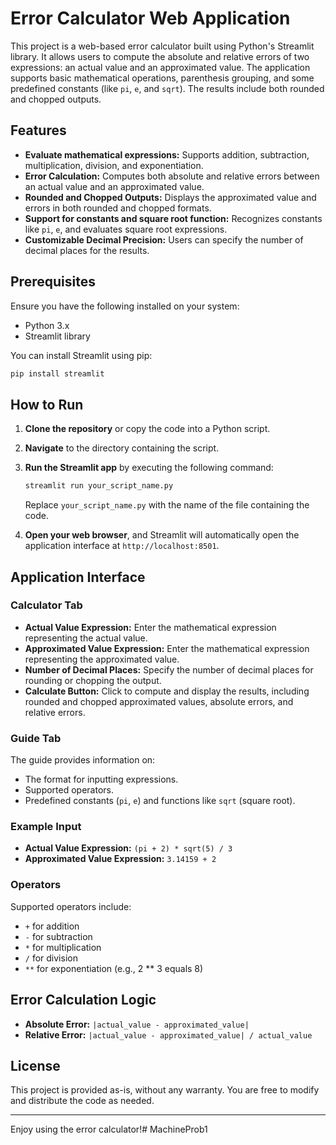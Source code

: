 # Error Calculator Web Application

This project is a web-based error calculator built using Python's Streamlit library. It allows users to compute the absolute and relative errors of two expressions: an actual value and an approximated value. The application supports basic mathematical operations, parenthesis grouping, and some predefined constants (like `pi`, `e`, and `sqrt`). The results include both rounded and chopped outputs.

## Features

- **Evaluate mathematical expressions:** Supports addition, subtraction, multiplication, division, and exponentiation.
- **Error Calculation:** Computes both absolute and relative errors between an actual value and an approximated value.
- **Rounded and Chopped Outputs:** Displays the approximated value and errors in both rounded and chopped formats.
- **Support for constants and square root function:** Recognizes constants like `pi`, `e`, and evaluates square root expressions.
- **Customizable Decimal Precision:** Users can specify the number of decimal places for the results.

## Prerequisites

Ensure you have the following installed on your system:
- Python 3.x
- Streamlit library

You can install Streamlit using pip:
```bash
pip install streamlit
```

## How to Run

1. **Clone the repository** or copy the code into a Python script.
2. **Navigate** to the directory containing the script.
3. **Run the Streamlit app** by executing the following command:
   ```bash
   streamlit run your_script_name.py
   ```
   Replace `your_script_name.py` with the name of the file containing the code.

4. **Open your web browser**, and Streamlit will automatically open the application interface at `http://localhost:8501`.

## Application Interface

### Calculator Tab
- **Actual Value Expression:** Enter the mathematical expression representing the actual value.
- **Approximated Value Expression:** Enter the mathematical expression representing the approximated value.
- **Number of Decimal Places:** Specify the number of decimal places for rounding or chopping the output.
- **Calculate Button:** Click to compute and display the results, including rounded and chopped approximated values, absolute errors, and relative errors.

### Guide Tab
The guide provides information on:
- The format for inputting expressions.
- Supported operators.
- Predefined constants (`pi`, `e`) and functions like `sqrt` (square root).

### Example Input
- **Actual Value Expression:** `(pi + 2) * sqrt(5) / 3`
- **Approximated Value Expression:** `3.14159 + 2`

### Operators
Supported operators include:
- `+` for addition
- `-` for subtraction
- `*` for multiplication
- `/` for division
- `**` for exponentiation (e.g., 2 ** 3 equals 8)

## Error Calculation Logic

- **Absolute Error:** `|actual_value - approximated_value|`
- **Relative Error:** `|actual_value - approximated_value| / actual_value`

## License
This project is provided as-is, without any warranty. You are free to modify and distribute the code as needed.

---

Enjoy using the error calculator!# MachineProb1
